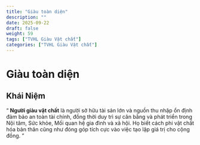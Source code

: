 ```yaml
---
title: "Giàu toàn diện"
description: ""
date: 2025-09-22
draft: false
weight: 59
tags: ["TVHL Giàu Vật chất"]
categories: ["TVHL Giàu Vật chất"]
---
```


# Giàu toàn diện

<!-- **Mã:** 
**Nhóm:**  -->

## Khái Niệm

“
**Người giàu vật chất** là người sở hữu tài sản lớn và nguồn thu nhập ổn định đảm bảo an toàn tài chính, đồng thời duy trì sự cân bằng và phát triển trong Nội tâm, Sức khỏe, Mối quan hệ gia đình và xã hội. Họ biết cách phi vật chất hóa bản thân cũng như đóng góp tích cực vào việc tạo lập giá trị cho cộng đồng.
”